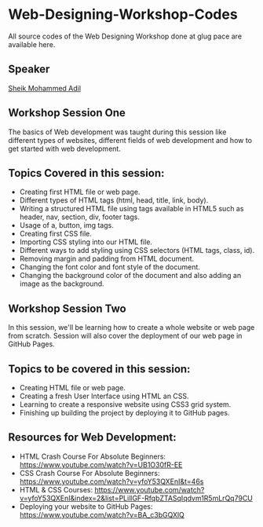 # Web-Designing-Workshop-Codes
All source codes of the Web Designing Workshop done at glug pace are available here.

## Speaker
[Sheik Mohammed Adil](https://github.com/mohammed-adil)

## Workshop Session One
The basics of Web development was taught during this session like different types of websites, different fields of web development and how to get started with web development.

## Topics Covered in this session:
- Creating first HTML file or web page.
- Different types of HTML tags (html, head, title, link, body).
- Writing a structured HTML file using tags available in HTML5 such as header, nav, section, div, footer tags.
- Usage of a, button, img tags.
- Creating first CSS file.
- Importing CSS styling into our HTML file.
- Different ways to add styling using CSS selectors (HTML tags, class, id).
- Removing margin and padding from HTML document.
- Changing the font color and font style of the document.
- Changing the background color of the document and also adding an image as the background. 

## Workshop Session Two
In this session, we'll be learning how to create a whole website or web page from scratch. Session will also cover the deployment of our web page in GitHub Pages.

## Topics to be covered in this session:
- Creating HTML file or web page.
- Creating a fresh User Interface using HTML an CSS.
- Learning to create a responsive website using CSS3 grid system.
- Finishing up building the project by deploying it to GitHub pages.

## Resources for Web Development:
- HTML Crash Course For Absolute Beginners: https://www.youtube.com/watch?v=UB1O30fR-EE
- CSS Crash Course For Absolute Beginners: https://www.youtube.com/watch?v=yfoY53QXEnI&t=46s
- HTML & CSS Courses: https://www.youtube.com/watch?v=yfoY53QXEnI&index=2&list=PLillGF-RfqbZTASqIqdvm1R5mLrQq79CU
- Deploying your website to GitHub Pages: https://www.youtube.com/watch?v=BA_c3bGQXlQ
